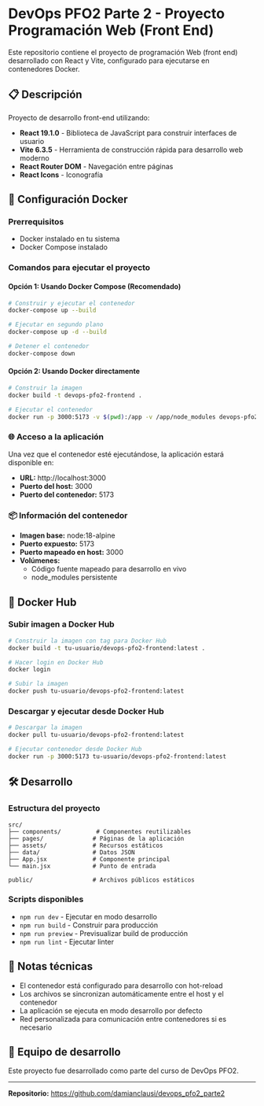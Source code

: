 # DevOps PFO2 Parte 2 - Proyecto Programación Web (Front End)

Este repositorio contiene el proyecto de programación Web (front end) desarrollado con React y Vite, configurado para ejecutarse en contenedores Docker.

## 📋 Descripción

Proyecto de desarrollo front-end utilizando:
- **React 19.1.0** - Biblioteca de JavaScript para construir interfaces de usuario
- **Vite 6.3.5** - Herramienta de construcción rápida para desarrollo web moderno
- **React Router DOM** - Navegación entre páginas
- **React Icons** - Iconografía

## 🐳 Configuración Docker

### Prerrequisitos
- Docker instalado en tu sistema
- Docker Compose instalado

### Comandos para ejecutar el proyecto

#### Opción 1: Usando Docker Compose (Recomendado)
```bash
# Construir y ejecutar el contenedor
docker-compose up --build

# Ejecutar en segundo plano
docker-compose up -d --build

# Detener el contenedor
docker-compose down
```

#### Opción 2: Usando Docker directamente
```bash
# Construir la imagen
docker build -t devops-pfo2-frontend .

# Ejecutar el contenedor
docker run -p 3000:5173 -v $(pwd):/app -v /app/node_modules devops-pfo2-frontend
```

### 🌐 Acceso a la aplicación

Una vez que el contenedor esté ejecutándose, la aplicación estará disponible en:
- **URL:** http://localhost:3000
- **Puerto del host:** 3000
- **Puerto del contenedor:** 5173

### 📦 Información del contenedor

- **Imagen base:** node:18-alpine
- **Puerto expuesto:** 5173
- **Puerto mapeado en host:** 3000
- **Volúmenes:** 
  - Código fuente mapeado para desarrollo en vivo
  - node_modules persistente

## 🚀 Docker Hub

### Subir imagen a Docker Hub

```bash
# Construir la imagen con tag para Docker Hub
docker build -t tu-usuario/devops-pfo2-frontend:latest .

# Hacer login en Docker Hub
docker login

# Subir la imagen
docker push tu-usuario/devops-pfo2-frontend:latest
```

### Descargar y ejecutar desde Docker Hub

```bash
# Descargar la imagen
docker pull tu-usuario/devops-pfo2-frontend:latest

# Ejecutar contenedor desde Docker Hub
docker run -p 3000:5173 tu-usuario/devops-pfo2-frontend:latest
```

## 🛠️ Desarrollo

### Estructura del proyecto
```
src/
├── components/          # Componentes reutilizables
├── pages/              # Páginas de la aplicación
├── assets/             # Recursos estáticos
├── data/               # Datos JSON
├── App.jsx             # Componente principal
└── main.jsx            # Punto de entrada

public/                 # Archivos públicos estáticos
```

### Scripts disponibles
- `npm run dev` - Ejecutar en modo desarrollo
- `npm run build` - Construir para producción
- `npm run preview` - Previsualizar build de producción
- `npm run lint` - Ejecutar linter

## 📝 Notas técnicas

- El contenedor está configurado para desarrollo con hot-reload
- Los archivos se sincronizan automáticamente entre el host y el contenedor
- La aplicación se ejecuta en modo desarrollo por defecto
- Red personalizada para comunicación entre contenedores si es necesario

## 👥 Equipo de desarrollo

Este proyecto fue desarrollado como parte del curso de DevOps PFO2.

---

**Repositorio:** https://github.com/damianclausi/devops_pfo2_parte2